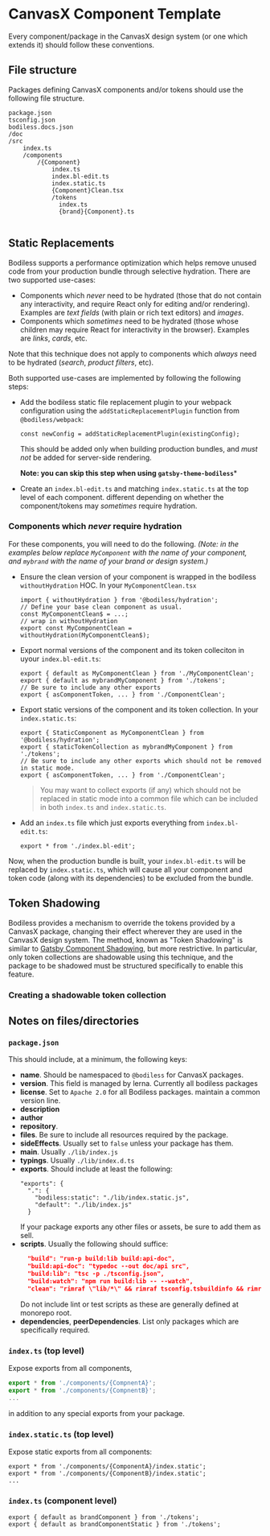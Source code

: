 # CanvasX Component Template

Every component/package in the CanvasX design system (or one which extends it)
should follow these conventions.

## File structure

Packages defining CanvasX components and/or tokens should use the following
file structure.
```
package.json
tsconfig.json
bodiless.docs.json
/doc
/src
    index.ts
    /components
        /{Component}
            index.ts
            index.bl-edit.ts 
            index.static.ts
            {Component}Clean.tsx
            /tokens
              index.ts
              {brand}{Component}.ts
                 
```
## Static Replacements

Bodiless supports a performance optimization which helps remove unused code from
your production bundle through selective hydration. There are two supported
use-cases:
- Components which *never* need to be hydrated (those that do not contain any
  interactivity, and require React only for editing and/or rendering). Examples
  are *text fields* (with plain or rich text editors) and *images*.
- Components which *sometimes* need to be hydrated (those whose children may
  require React for interactivity in the browser). Examples are *links*,
  *cards*, etc.
  
Note that this technique does not apply to components which *always* need to be
hydrated (*search*, *product filters*, etc).

Both supported use-cases are implemented by following the following steps:
- Add the bodiless static file replacement plugin to your webpack configuration
  using the `addStaticReplacementPlugin` function from `@bodiless/webpack`:
  ```
  const newConfig = addStaticReplacementPlugin(existingConfig);
  ```
  This should be added only when building production bundles, and *must not* be
  added for server-side rendering.

  **Note: you can skip this step when using `gatsby-theme-bodiless`***

- Create an `index.bl-edit.ts` and matching `index.static.ts` at the top level
  of each component. different depending on whether the component/tokens may
  *sometimes* require hydration.

### Components which *never* require hydration

For these components, you will need to do the following. *(Note: in the examples
below replace `MyComponent` with the name of your component, and `mybrand` with
the name of your brand or design system.)*
- Ensure the clean version of your component is wrapped in the bodiless
  `withoutHydration` HOC. In your `MyComponentClean.tsx`
  ```
  import { withoutHydration } from '@bodiless/hydration';
  // Define your base clean component as usual.
  const MyComponentClean$ = ...;
  // wrap in withoutHydration
  export const MyComponentClean = withoutHydration(MyComponentClean$);
  ```
- Export normal versions of the component and its token colleciton in uyour
  `index.bl-edit.ts`:
  ```
  export { default as MyComponentClean } from './MyComponentClean';
  export { default as mybrandMyComponent } from './tokens';
  // Be sure to include any other exports
  export { asComponentToken, ... } from './ComponentClean';

- Export static versions of the component and its token collection. In your
  `index.static.ts`:
  ```
  export { StaticComponent as MyComponentClean } from '@bodiless/hydration';
  export { staticTokenCollection as mybrandMyComponent } from './tokens';
  // Be sure to include any other exports which should not be removed in static mode.
  export { asComponentToken, ... } from './ComponentClean';
  ```
  > You may want to collect exports (if any) which should not be replaced in
  > static mode into a common file which can be included in both `index.ts` and
  > `index.static.ts`.

- Add an `index.ts` file which just exports everything from `index.bl-edit.ts`:
  ```
  export * from './index.bl-edit';
  ```

Now, when the production bundle is built, your `index.bl-edit.ts` will be
replaced by `index.static.ts`, which will cause all your component and token
code (along with its dependencies) to be excluded from the bundle.

## Token Shadowing

Bodiless provides a mechanism to override the tokens provided by a CanvasX
package, changing their effect wherever they are used in the CanvasX design
system. The method, known as "Token Shadowing" is similar to
[Gatsby Component Shadowing](https://www.gatsbyjs.com/blog/2019-04-29-component-shadowing/),
but more restrictive. In particular, only token collections are shadowable using
this technique, and the package to be shadowed must be structured specifically
to enable this feature.

### Creating a shadowable token collection


## Notes on files/directories

### `package.json`
This should include, at a minimum, the following keys:
- **name**. Should be namespaced to `@bodiless` for CanvasX packages.
- **version**. This field is managed by lerna.  Currently all bodiless packages
- **license**. Set to `Apache 2.0` for all Bodiless packages.
  maintain a common version line.
- **description**
- **author**
- **repository**.
- **files**. Be sure to include all resources required by the package.
- **sideEffects**. Usually set to `false` unless your package has them.
- **main**. Usually `./lib/index.js`
- **typings**. Usually `./lib/index.d.ts`
- **exports**. Should include at least the following:
  ```
  "exports": {
    ".": {
      "bodiless:static": "./lib/index.static.js",
      "default": "./lib/index.js"
    }
  ```
  If your package exports any other files or assets, be sure to add them as sell.
- **scripts**. Usually the following should suffice:
  ```json
    "build": "run-p build:lib build:api-doc",
    "build:api-doc": "typedoc --out doc/api src",
    "build:lib": "tsc -p ./tsconfig.json",
    "build:watch": "npm run build:lib -- --watch",
    "clean": "rimraf \"lib/*\" && rimraf tsconfig.tsbuildinfo && rimraf \"doc/api\"",
  ```
  Do not include lint or test scripts as these are generally defined at monorepo root.
- **dependencies**, **peerDependencies**.  List only packages which are specifically
  required.

### `index.ts` (top level)

Expose exports from all components, 
```ts
export * from './components/{CompnentA}';
export * from './components/{CompnentB}';
...
```
in addition to any special exports from your package.

### `index.static.ts` (top level)

Expose static exports from all components:
```
export * from './components/{ComponentA}/index.static';
export * from './components/{ComponentB}/index.static';
...
```

### `index.ts` (component level)
```
export { default as brandComponent } from './tokens';
export { default as brandComponentStatic } from './tokens';
